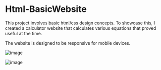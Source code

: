 # Html-BasicWebsite

This project involves basic html/css design concepts. To showcase this, I created a calculator website that calculates various equations that proved useful at the time.

The website is designed to be responsive for mobile devices.

![image](https://user-images.githubusercontent.com/61431892/117089402-6ed75b00-ad23-11eb-8287-a62442a19b37.png)

![image](https://user-images.githubusercontent.com/61431892/117089523-c5dd3000-ad23-11eb-94f0-f8fe31ed24c7.png)

